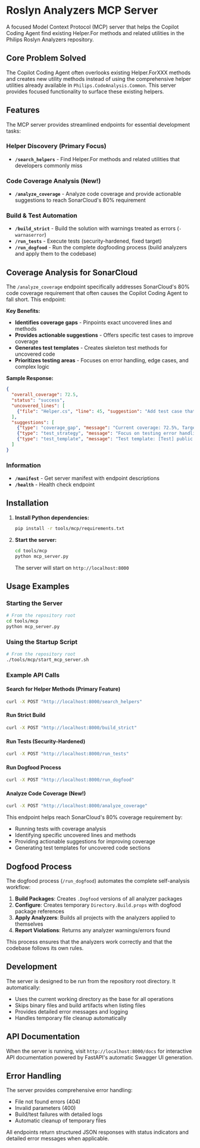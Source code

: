 # Roslyn Analyzers MCP Server

A focused Model Context Protocol (MCP) server that helps the Copilot Coding Agent find existing Helper.For methods and related utilities in the Philips Roslyn Analyzers repository.

## Core Problem Solved

The Copilot Coding Agent often overlooks existing Helper.ForXXX methods and creates new utility methods instead of using the comprehensive helper utilities already available in `Philips.CodeAnalysis.Common`. This server provides focused functionality to surface these existing helpers.

## Features

The MCP server provides streamlined endpoints for essential development tasks:

### Helper Discovery (Primary Focus)
- **`/search_helpers`** - Find Helper.For methods and related utilities that developers commonly miss

### Code Coverage Analysis (New!)
- **`/analyze_coverage`** - Analyze code coverage and provide actionable suggestions to reach SonarCloud's 80% requirement

### Build & Test Automation  
- **`/build_strict`** - Build the solution with warnings treated as errors (`-warnaserror`)
- **`/run_tests`** - Execute tests (security-hardened, fixed target)
- **`/run_dogfood`** - Run the complete dogfooding process (build analyzers and apply them to the codebase)

## Coverage Analysis for SonarCloud

The `/analyze_coverage` endpoint specifically addresses SonarCloud's 80% code coverage requirement that often causes the Copilot Coding Agent to fall short. This endpoint:

**Key Benefits:**
- **Identifies coverage gaps** - Pinpoints exact uncovered lines and methods
- **Provides actionable suggestions** - Offers specific test cases to improve coverage  
- **Generates test templates** - Creates skeleton test methods for uncovered code
- **Prioritizes testing areas** - Focuses on error handling, edge cases, and complex logic

**Sample Response:**
```json
{
  "overall_coverage": 72.5,
  "status": "success", 
  "uncovered_lines": [
    {"file": "Helper.cs", "line": 45, "suggestion": "Add test case that executes line 45"}
  ],
  "suggestions": [
    {"type": "coverage_gap", "message": "Current coverage: 72.5%, Target: 80%, Gap: 7.5%"},
    {"type": "test_strategy", "message": "Focus on testing error handling, edge cases, and exception paths"},
    {"type": "test_template", "message": "Test template: [Test] public void TestHelperLine45() { /* Add test */ }"}
  ]
}
```

### Information
- **`/manifest`** - Get server manifest with endpoint descriptions
- **`/health`** - Health check endpoint

## Installation

1. **Install Python dependencies:**
   ```bash
   pip install -r tools/mcp/requirements.txt
   ```

2. **Start the server:**
   ```bash
   cd tools/mcp
   python mcp_server.py
   ```

   The server will start on `http://localhost:8000`

## Usage Examples

### Starting the Server
```bash
# From the repository root
cd tools/mcp
python mcp_server.py
```

### Using the Startup Script
```bash
# From the repository root
./tools/mcp/start_mcp_server.sh
```

### Example API Calls

#### Search for Helper Methods (Primary Feature)
```bash
curl -X POST "http://localhost:8000/search_helpers"
```

#### Run Strict Build
```bash
curl -X POST "http://localhost:8000/build_strict"
```

#### Run Tests (Security-Hardened)
```bash
curl -X POST "http://localhost:8000/run_tests"
```

#### Run Dogfood Process
```bash
curl -X POST "http://localhost:8000/run_dogfood"
```

#### Analyze Code Coverage (New!)
```bash
curl -X POST "http://localhost:8000/analyze_coverage"
```

This endpoint helps reach SonarCloud's 80% coverage requirement by:
- Running tests with coverage analysis
- Identifying specific uncovered lines and methods
- Providing actionable suggestions for improving coverage
- Generating test templates for uncovered code sections

## Dogfood Process

The dogfood process (`/run_dogfood`) automates the complete self-analysis workflow:

1. **Build Packages**: Creates `.Dogfood` versions of all analyzer packages
2. **Configure**: Creates temporary `Directory.Build.props` with dogfood package references
3. **Apply Analyzers**: Builds all projects with the analyzers applied to themselves
4. **Report Violations**: Returns any analyzer warnings/errors found

This process ensures that the analyzers work correctly and that the codebase follows its own rules.

## Development

The server is designed to be run from the repository root directory. It automatically:
- Uses the current working directory as the base for all operations
- Skips binary files and build artifacts when listing files
- Provides detailed error messages and logging
- Handles temporary file cleanup automatically

## API Documentation

When the server is running, visit `http://localhost:8000/docs` for interactive API documentation powered by FastAPI's automatic Swagger UI generation.

## Error Handling

The server provides comprehensive error handling:
- File not found errors (404)
- Invalid parameters (400)  
- Build/test failures with detailed logs
- Automatic cleanup of temporary files

All endpoints return structured JSON responses with status indicators and detailed error messages when applicable.
